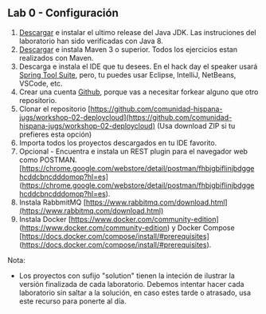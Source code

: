## Lab 0 - Configuración

1. [Descargar](http://www.oracle.com/technetwork/java/javase/downloads/jdk8-downloads-2133151.html) e instalar el ultimo release del Java JDK. Las instruciones del laboratorio han sido verificadas con Java 8. 
2. [Descargar](https://maven.apache.org/download.cgi) e instala Maven 3 o superior. Todos los ejercicios estan realizados con Maven.
3. Descarga e instala el IDE que tu desees.  En el hack day el speaker usará [Spring Tool Suite](https://spring.io/tools/sts), pero, tu puedes usar Eclipse, IntelliJ, NetBeans, VSCode, etc. 
4. Crear una cuenta [Github](https://github.com), porque vas a necesitar forkear alguno que otro repositorio.
5. Clonar el repositorio [https://github.com/comunidad-hispana-jugs/workshop-02-deploycloud](https://github.com/comunidad-hispana-jugs/workshop-02-deploycloud) (Usa download ZIP si tu prefieres esta opción)
6. Importa todos los proyectos descargados en tu IDE favorito.
7. Opcional - Encuentra e instala un  REST plugin para el navegador web como POSTMAN. [https://chrome.google.com/webstore/detail/postman/fhbjgbiflinjbdggehcddcbncdddomop?hl=es] (https://chrome.google.com/webstore/detail/postman/fhbjgbiflinjbdggehcddcbncdddomop?hl=es).
8. Instala RabbmitMQ [https://www.rabbitmq.com/download.html](https://www.rabbitmq.com/download.html)
9. Instala Docker [https://www.docker.com/community-edition] (https://www.docker.com/community-edition) y Docker Compose [https://docs.docker.com/compose/install/#prerequisites] (https://docs.docker.com/compose/install/#prerequisites).

Nota:
- Los proyectos con sufijo "solution" tienen la inteción de ilustrar la versión finalizada de cada laboratorio. Debemos intentar hacer cada laboratorio sin saltar a la solución, en caso estes tarde o atrasado, usa este recurso para ponerte al día. 